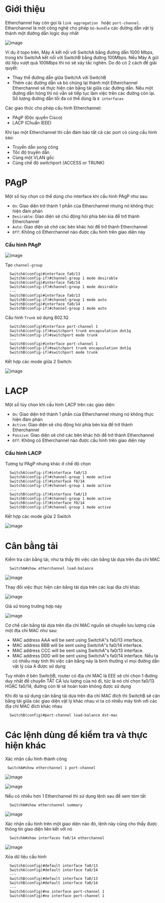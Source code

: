 # Giới thiệu
Etherchannel hay còn gọi là `link aggregation ` hoặc `port-channel`. Etherchannel là một công nghệ cho phép `bó-bundle` các đường dẫn vật lý thành một đường dẫn logic duy nhất

![image](https://user-images.githubusercontent.com/71936544/137837559-02ceed3f-dac2-477e-96c9-6cafdcfab2d7.png)

Ví dụ ở topo trên, Máy A kết nối với SwitchA bằng đường dẫn 1000 Mbps, trong khi SwitchA kết nối với SwitchB bằng đường 100Mbps. Nếu Máy A gửi dữ liệu vượt quá 100Mbps thì nó sẽ xảy tắc nghẽn. Do đó có 2 cách để giải quyết:
  + Thay thế đường dẫn giữa SwitchA với SwitchB
  + Thêm các đường dẫn và bó chúng lại thành một Etherchannel
Etherchannel sẽ thực hiện cân bằng tải giữa các đường dẫn. Nếu một đường dẫn hỏng thì nó vẫn sẽ tiếp tục làm việc trên các đường còn lại. Số lượng đường dẫn tối đa có thể dùng là `8 interfaces`

Các giao thức cho phép cấu hình Etherchannel:
  + PAgP (Độc quyền  Cisco)
  + LACP (Chuẩn IEEE)

Khi tạo một Etherchannel thì cần đảm bảo tất cả các port có cùng cấu hình sau:
  + Truyền dẫn song công
  + Tốc độ truyền dẫn
  + Cùng một VLAN gốc
  + Cùng chế độ switchport (ACCESS or TRUNK)

# PAgP
Một số tùy chọn có thể dùng cho interface khi cấu hình PAgP như sau:
  + `On`: Giao diện trở thành 1 phần của Etherchannel nhưng nó không thực hiện đàm phán
  + `Desirable`: Giao diện sẽ chủ động hỏi phía bên kia để trở thành Etherchannel
  + `Auto`: Giao diện sẽ chờ các bên khác hỏi để trở thành Etherchannel
  + `Off`: Không có Etherchannel nào được cấu hình trên giao diện này

### Cấu hình PAgP

![image](https://user-images.githubusercontent.com/71936544/137838907-b34a0d4b-5d3e-4baa-bdf9-50fd65eb8315.png)

Tạo `channel-group`
```
  SwitchA(config)#interface fa0/13
  SwitchA(config-if)#channel-group 1 mode desirable
  SwitchA(config)#interface fa0/14
  SwitchA(config-if)#channel-group 1 mode desirable
  ---
  SwitchB(config)#interface fa0/13
  SwitchB(config-if)#channel-group 1 mode auto
  SwitchB(config)#interface fa0/14
  SwitchB(config-if)#channel-group 1 mode auto
```

Cấu hình `Trunk` sử dụng 802.1Q
```
  SwitchA(config)#interface port-channel 1
  SwitchA(config-if)#switchport trunk encapsulation dot1q
  SwitchA(config-if)#switchport mode trunk
  ---
  SwitchB(config)#interface port-channel 1
  SwitchB(config-if)#switchport trunk encapsulation dot1q
  SwitchB(config-if)#switchport mode trunk
```

Kết hợp các mode giữa 2 Switch:

![image](https://user-images.githubusercontent.com/71936544/137839521-1f406059-6e88-45e1-bdee-be1ac94bf276.png)

# LACP
Một số tùy chọn khi cấu hình LACP trên các giao diện:
  + `On`: Giao diện trở thành 1 phần của Etherchannel nhưng nó không thực hiện đàm phán
  + `Active`: Giao diện sẽ chủ động hỏi phía bên kia để trở thành Etherchannel
  + `Passive`: Giao diện sẽ chờ các bên khác hỏi để trở thành Etherchannel
  + `Off`: Không có Etherchannel nào được cấu hình trên giao diện này 

### Cấu hình LACP
Tương tự PAgP nhưng khác ở chế độ chọn
```
  SwitchA(config-if)#interface fa0/13
  SwitchA(config-if)#channel-group 1 mode active
  SwitchA(config-if)#interface f0/14
  SwitchA(config-if)#channel-group 1 mode active
  ---
  SwitchB(config-if)#interface fa0/13
  SwitchB(config-if)#channel-group 1 mode active
  SwitchB(config-if)#interface f0/14
  SwitchB(config-if)#channel-group 1 mode active
```
Kết hợp các mode giữa 2 Switch

![image](https://user-images.githubusercontent.com/71936544/137840091-30b217bc-c1a3-4f85-b2aa-84e3bb0dfd01.png)

# Cân bằng tải
Kiểm tra cân bằng tải, như ta thấy thì việc cân bằng tải dựa trên địa chỉ MAC
```
  SwitchA#show etherchannel load-balance
```

![image](https://user-images.githubusercontent.com/71936544/137840141-03e0e417-987a-4fc4-a09a-028c903c73ae.png)

Thay đổi việc thực hiện cân bằng tải dựa trên các loại địa chỉ khác

![image](https://user-images.githubusercontent.com/71936544/137840305-5469f1cd-fc83-4a3d-9a0b-20f8f119cbc1.png)

Giả sử trong trường hợp này

![image](https://user-images.githubusercontent.com/71936544/137840656-baa93def-5157-4f4b-9fcc-84316f188aa8.png)

Cơ chế cân bằng tải dựa trên địa chỉ MAC nguồn sẽ chuyển lưu lượng của một địa chỉ MAC như sau:
  + MAC address AAA will be sent using SwitchA‟s fa0/13 interface.
  + MAC address BBB will be sent using SwitchA‟s fa0/14 interface.
  + MAC address CCC will be sent using SwitchA‟s fa0/13 interface.
  + MAC address DDD will be sent using SwitchA‟s fa0/14 interface.
Nếu ta có nhiều máy tính thì việc cân bằng này là bình thường vì mọi đường dẫn vật lý của A được sử dụng

Tuy nhiên ở bên SwitchB, router có địa chỉ MAC là EEE sẽ chỉ chọn 1 đường duy nhất để chuyển TẤT CẢ lưu lượng của nó đi, tức là nó chỉ chọn fa0/13 HOẶC fa0/14, đường còn lẽ sẽ hoàn toàn không được sử dụng

Khi đó ta sử dụng cân bằng tải dựa trên địa chỉ MAC đích thì SwitchB sẽ cân bằng tải giữa các giao diện vật lý khác nhau vì ta có nhiều máy tính với các địa chỉ MAC đích khác nhau
```
  SwitchB(config)#port-channel load-balance dst-mac
```

# Các lệnh dùng để kiểm tra và thực hiện khác
 Xác nhận cấu hình thành công
 ```
  SwitchA#show etherchannel 1 port-channel
 ```
 
 ![image](https://user-images.githubusercontent.com/71936544/137839149-37110925-260c-4172-bde4-5a2690fe6e59.png)
 
 ![image](https://user-images.githubusercontent.com/71936544/137840028-95c95680-f25f-4135-a887-4885843fadfe.png)


Nếu có nhiều hơn 1 Etherchannel thì sử dụng lệnh sau để xem tóm tắt
```
  SwitchA#show etherchannel summary
```

![image](https://user-images.githubusercontent.com/71936544/137839211-3ba6f7f3-4c58-4e35-ba3b-46b5f571ab50.png)

Xác nhận cấu hình trên một giao diện nào đó, lệnh này cũng cho thấy được thông tin giao diện liên kết với nó
```
  SwitchA#show interfaces fa0/14 etherchannel
```

![image](https://user-images.githubusercontent.com/71936544/137839313-c50141e3-20b0-4b46-b3c0-7653f5d56d44.png)


Xóa dữ liệu cấu hình
```
  SwitchA(config)#default interface fa0/13
  SwitchA(config)#default interface fa0/14
  ---
  SwitchB(config)#default interface fa0/13
  SwitchB(config)#default interface fa0/14
  ---
  SwitchA(config)#no interface port-channel 1
  SwitchB(config)#no interface port-channel 1
```
